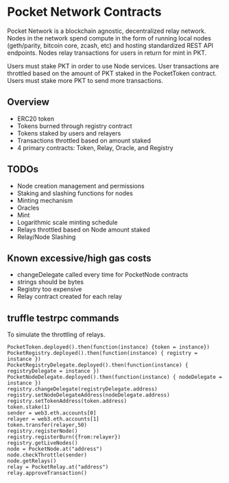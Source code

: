 # Pocket Network Contracts

Pocket Network is a blockchain agnostic, decentralized relay network. Nodes in the network spend compute in the form of running local nodes (geth/parity, bitcoin core, zcash, etc) and hosting standardized REST API endpoints. Nodes relay transactions for users in return for mint in PKT.

Users must stake PKT in order to use Node services. User transactions are throttled based on the amount of PKT staked in the PocketToken contract. Users must stake more PKT to send more transactions.

## Overview

- ERC20 token
- Tokens burned through registry contract
- Tokens staked by users and relayers
- Transactions throttled based on amount staked
- 4 primary contracts: Token, Relay, Oracle, and Registry

## TODOs

- Node creation management and permissions
- Staking and slashing functions for nodes
- Minting mechanism
- Oracles
- Mint
- Logarithmic scale minting schedule
- Relays throttled based on Node amount staked
- Relay/Node Slashing

## Known excessive/high gas costs

- changeDelegate called every time for PocketNode contracts
- strings should be bytes
- Registry too expensive
- Relay contract created for each relay

## truffle testrpc commands

To simulate the throttling of relays.
```
PocketToken.deployed().then(function(instance) {token = instance})
PocketRegistry.deployed().then(function(instance) { registry = instance })
PocketRegistryDelegate.deployed().then(function(instance) { registryDelegate = instance })
PocketNodeDelegate.deployed().then(function(instance) { nodeDelegate = instance })
registry.changeDelegate(registryDelegate.address)
registry.setNodeDelegateAddress(nodeDelegate.address)
registry.setTokenAddress(token.address)
token.stake(1)
sender = web3.eth.accounts[0]
relayer = web3.eth.accounts[1]
token.transfer(relayer,50)
registry.registerNode()
registry.registerBurn({from:relayer})
registry.getLiveNodes()
node = PocketNode.at("address")
node.checkThrottle(sender)
node.getRelays()
relay = PocketRelay.at("address")
relay.approveTransaction()
```
